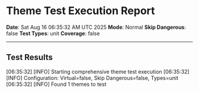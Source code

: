# Theme Test Execution Report
**Date**: Sat Aug 16 06:35:32 AM UTC 2025
**Mode**: Normal
**Skip Dangerous**: false
**Test Types**: unit
**Coverage**: false

---

## Test Results

[06:35:32] [INFO] Starting comprehensive theme test execution
[06:35:32] [INFO] Configuration: Virtual=false, Skip Dangerous=false, Types=unit
[06:35:32] [INFO] Found 1 themes to test
